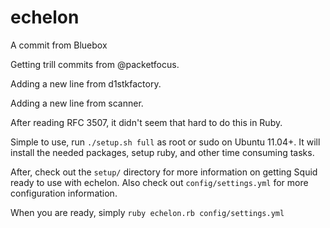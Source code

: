 echelon
===========

A commit from Bluebox

Getting trill commits from @packetfocus.

Adding a new line from d1stkfactory.

Adding a new line from scanner.

After reading RFC 3507, it didn't seem that hard to do this in Ruby. 

Simple to use, run `./setup.sh full` as root or sudo on Ubuntu 11.04+. It will install the needed packages, setup ruby, and other time consuming tasks.

After, check out the `setup/` directory for more information on getting Squid ready to use with echelon. Also check out `config/settings.yml` for more configuration information.

When you are ready, simply `ruby echelon.rb config/settings.yml`

  
